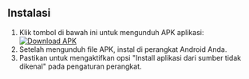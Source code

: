 ## Instalasi  
1. Klik tombol di bawah ini untuk mengunduh APK aplikasi:  
   [![Download APK](https://img.shields.io/badge/Download-APK-blue?style=for-the-badge)](https://drive.google.com/uc?export=download&id=1xdfuU6VvGW3vrAbMhW_Bfgw7LhiRjFue)  
2. Setelah mengunduh file APK, instal di perangkat Android Anda.  
3. Pastikan untuk mengaktifkan opsi "Install aplikasi dari sumber tidak dikenal" pada pengaturan perangkat.  
